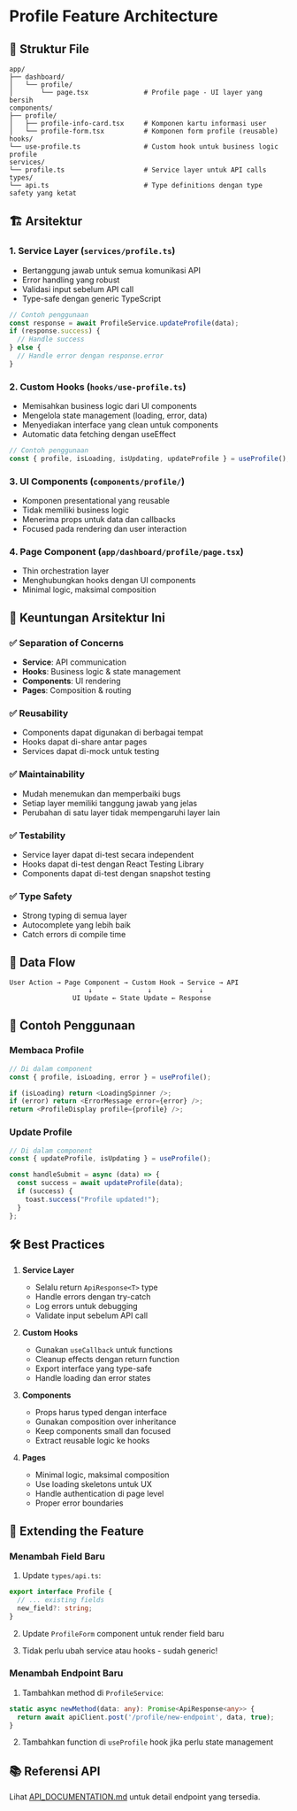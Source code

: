 # Profile Feature Architecture

## 📁 Struktur File

```
app/
├── dashboard/
│   └── profile/
│       └── page.tsx              # Profile page - UI layer yang bersih
components/
├── profile/
│   ├── profile-info-card.tsx     # Komponen kartu informasi user
│   └── profile-form.tsx          # Komponen form profile (reusable)
hooks/
└── use-profile.ts                # Custom hook untuk business logic profile
services/
└── profile.ts                    # Service layer untuk API calls
types/
└── api.ts                        # Type definitions dengan type safety yang ketat
```

## 🏗️ Arsitektur

### 1. **Service Layer** (`services/profile.ts`)
- Bertanggung jawab untuk semua komunikasi API
- Error handling yang robust
- Validasi input sebelum API call
- Type-safe dengan generic TypeScript

```typescript
// Contoh penggunaan
const response = await ProfileService.updateProfile(data);
if (response.success) {
  // Handle success
} else {
  // Handle error dengan response.error
}
```

### 2. **Custom Hooks** (`hooks/use-profile.ts`)
- Memisahkan business logic dari UI components
- Mengelola state management (loading, error, data)
- Menyediakan interface yang clean untuk components
- Automatic data fetching dengan useEffect

```typescript
// Contoh penggunaan
const { profile, isLoading, isUpdating, updateProfile } = useProfile();
```

### 3. **UI Components** (`components/profile/`)
- Komponen presentational yang reusable
- Tidak memiliki business logic
- Menerima props untuk data dan callbacks
- Focused pada rendering dan user interaction

### 4. **Page Component** (`app/dashboard/profile/page.tsx`)
- Thin orchestration layer
- Menghubungkan hooks dengan UI components
- Minimal logic, maksimal composition

## 🎯 Keuntungan Arsitektur Ini

### ✅ Separation of Concerns
- **Service**: API communication
- **Hooks**: Business logic & state management
- **Components**: UI rendering
- **Pages**: Composition & routing

### ✅ Reusability
- Components dapat digunakan di berbagai tempat
- Hooks dapat di-share antar pages
- Services dapat di-mock untuk testing

### ✅ Maintainability
- Mudah menemukan dan memperbaiki bugs
- Setiap layer memiliki tanggung jawab yang jelas
- Perubahan di satu layer tidak mempengaruhi layer lain

### ✅ Testability
- Service layer dapat di-test secara independent
- Hooks dapat di-test dengan React Testing Library
- Components dapat di-test dengan snapshot testing

### ✅ Type Safety
- Strong typing di semua layer
- Autocomplete yang lebih baik
- Catch errors di compile time

## 🔄 Data Flow

```
User Action → Page Component → Custom Hook → Service → API
                    ↓              ↓            ↓
                UI Update ← State Update ← Response
```

## 📝 Contoh Penggunaan

### Membaca Profile
```typescript
// Di dalam component
const { profile, isLoading, error } = useProfile();

if (isLoading) return <LoadingSpinner />;
if (error) return <ErrorMessage error={error} />;
return <ProfileDisplay profile={profile} />;
```

### Update Profile
```typescript
// Di dalam component
const { updateProfile, isUpdating } = useProfile();

const handleSubmit = async (data) => {
  const success = await updateProfile(data);
  if (success) {
    toast.success("Profile updated!");
  }
};
```

## 🛠️ Best Practices

1. **Service Layer**
   - Selalu return `ApiResponse<T>` type
   - Handle errors dengan try-catch
   - Log errors untuk debugging
   - Validate input sebelum API call

2. **Custom Hooks**
   - Gunakan `useCallback` untuk functions
   - Cleanup effects dengan return function
   - Export interface yang type-safe
   - Handle loading dan error states

3. **Components**
   - Props harus typed dengan interface
   - Gunakan composition over inheritance
   - Keep components small dan focused
   - Extract reusable logic ke hooks

4. **Pages**
   - Minimal logic, maksimal composition
   - Use loading skeletons untuk UX
   - Handle authentication di page level
   - Proper error boundaries

## 🚀 Extending the Feature

### Menambah Field Baru

1. Update `types/api.ts`:
```typescript
export interface Profile {
  // ... existing fields
  new_field?: string;
}
```

2. Update `ProfileForm` component untuk render field baru

3. Tidak perlu ubah service atau hooks - sudah generic!

### Menambah Endpoint Baru

1. Tambahkan method di `ProfileService`:
```typescript
static async newMethod(data: any): Promise<ApiResponse<any>> {
  return await apiClient.post('/profile/new-endpoint', data, true);
}
```

2. Tambahkan function di `useProfile` hook jika perlu state management

## 📚 Referensi API

Lihat [API_DOCUMENTATION.md](../API_DOCUMENTATION.md) untuk detail endpoint yang tersedia.
